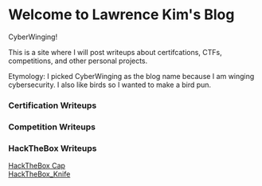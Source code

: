 # Welcome to Lawrence Kim's Blog

CyberWinging!

This is a site where I will post writeups about certifcations, CTFs, competitions, and other personal projects.

Etymology: I picked CyberWinging as the blog name because I am winging cybersecurity. I also like birds so I wanted to make a bird pun.

### Certification Writeups

### Competition Writeups

### HackTheBox Writeups
[HackTheBox Cap](/Writeups/HackTheBox_Cap.md)  
[HackTheBox_Knife](/Writeups/HackTheBox_Knife.md)

